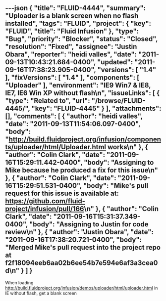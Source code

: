 ---json
{
  "title": "FLUID-4444",
  "summary": "Uploader is a blank screen when no flash installed",
  "tags": "FLUID",
  "project": {
    "key": "FLUID",
    "title": "Fluid Infusion"
  },
  "type": "Bug",
  "priority": "Blocker",
  "status": "Closed",
  "resolution": "Fixed",
  "assignee": "Justin Obara",
  "reporter": "heidi valles",
  "date": "2011-09-13T10:43:21.684-0400",
  "updated": "2011-09-16T17:38:23.905-0400",
  "versions": [
    "1.4"
  ],
  "fixVersions": [
    "1.4"
  ],
  "components": [
    "Uploader"
  ],
  "environment": "IE9 Win7 & IE8, IE7, IE6 Win XP without flash\n",
  "issueLinks": [
    {
      "type": "Related to",
      "url": "/browse/FLUID-4445/",
      "key": "FLUID-4445"
    }
  ],
  "attachments": [],
  "comments": [
    {
      "author": "heidi valles",
      "date": "2011-09-13T11:54:06.097-0400",
      "body": "<http://build.fluidproject.org/infusion/components/uploader/html/Uploader.html>   works\n"
    },
    {
      "author": "Colin Clark",
      "date": "2011-09-16T15:29:11.442-0400",
      "body": "Assigning to Mike because he produced a fix for this issue\n"
    },
    {
      "author": "Colin Clark",
      "date": "2011-09-16T15:29:51.531-0400",
      "body": "Mike's pull request for this issue is available at: <https://github.com/fluid-project/infusion/pull/166>\n"
    },
    {
      "author": "Colin Clark",
      "date": "2011-09-16T15:31:37.349-0400",
      "body": "Assigning to Justin for code review\n"
    },
    {
      "author": "Justin Obara",
      "date": "2011-09-16T17:38:20.721-0400",
      "body": "Merged Mike's pull request into the project repo at f2f18094eeb6aa02b6ee54b7e594e6af3a3cea0d\n"
    }
  ]
}
---
When loading <http://build.fluidproject.org/infusion/demos/uploader/html/uploader.html> in IE without flash, get a blank screen

        